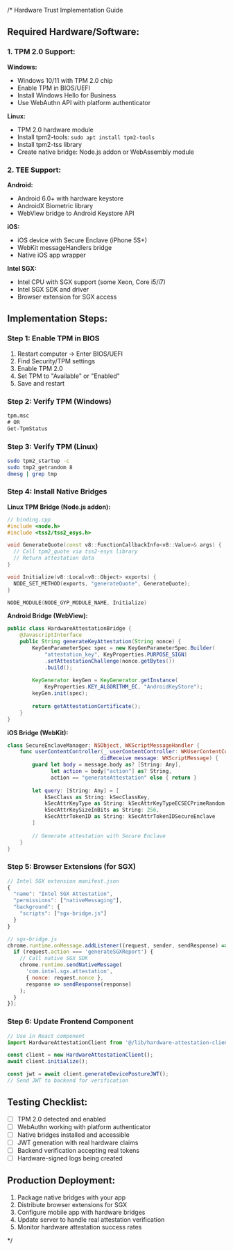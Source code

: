/* 
Hardware Trust Implementation Guide

## Required Hardware/Software:

### 1. TPM 2.0 Support:
**Windows:**
- Windows 10/11 with TPM 2.0 chip
- Enable TPM in BIOS/UEFI
- Install Windows Hello for Business
- Use WebAuthn API with platform authenticator

**Linux:**
- TPM 2.0 hardware module
- Install tpm2-tools: `sudo apt install tpm2-tools`
- Install tpm2-tss library
- Create native bridge: Node.js addon or WebAssembly module

### 2. TEE Support:
**Android:**
- Android 6.0+ with hardware keystore
- AndroidX Biometric library
- WebView bridge to Android Keystore API

**iOS:**
- iOS device with Secure Enclave (iPhone 5S+)
- WebKit messageHandlers bridge
- Native iOS app wrapper

**Intel SGX:**
- Intel CPU with SGX support (some Xeon, Core i5/i7)
- Intel SGX SDK and driver
- Browser extension for SGX access

## Implementation Steps:

### Step 1: Enable TPM in BIOS
1. Restart computer → Enter BIOS/UEFI
2. Find Security/TPM settings
3. Enable TPM 2.0 
4. Set TPM to "Available" or "Enabled"
5. Save and restart

### Step 2: Verify TPM (Windows)
```cmd
tpm.msc
# OR
Get-TpmStatus
```

### Step 3: Verify TPM (Linux)
```bash
sudo tpm2_startup -c
sudo tmp2_getrandom 8
dmesg | grep tmp
```

### Step 4: Install Native Bridges

**Linux TPM Bridge (Node.js addon):**
```cpp
// binding.cpp
#include <node.h>
#include <tss2/tss2_esys.h>

void GenerateQuote(const v8::FunctionCallbackInfo<v8::Value>& args) {
  // Call tpm2_quote via tss2-esys library
  // Return attestation data
}

void Initialize(v8::Local<v8::Object> exports) {
  NODE_SET_METHOD(exports, "generateQuote", GenerateQuote);
}

NODE_MODULE(NODE_GYP_MODULE_NAME, Initialize)
```

**Android Bridge (WebView):**
```java
public class HardwareAttestationBridge {
    @JavascriptInterface
    public String generateKeyAttestation(String nonce) {
        KeyGenParameterSpec spec = new KeyGenParameterSpec.Builder(
            "attestation_key", KeyProperties.PURPOSE_SIGN)
            .setAttestationChallenge(nonce.getBytes())
            .build();
        
        KeyGenerator keyGen = KeyGenerator.getInstance(
            KeyProperties.KEY_ALGORITHM_EC, "AndroidKeyStore");
        keyGen.init(spec);
        
        return getAttestationCertificate();
    }
}
```

**iOS Bridge (WebKit):**
```swift
class SecureEnclaveManager: NSObject, WKScriptMessageHandler {
    func userContentController(_ userContentController: WKUserContentController, 
                              didReceive message: WKScriptMessage) {
        guard let body = message.body as? [String: Any],
              let action = body["action"] as? String,
              action == "generateAttestation" else { return }
        
        let query: [String: Any] = [
            kSecClass as String: kSecClassKey,
            kSecAttrKeyType as String: kSecAttrKeyTypeECSECPrimeRandom,
            kSecAttrKeySizeInBits as String: 256,
            kSecAttrTokenID as String: kSecAttrTokenIDSecureEnclave
        ]
        
        // Generate attestation with Secure Enclave
    }
}
```

### Step 5: Browser Extensions (for SGX)
```javascript
// Intel SGX extension manifest.json
{
  "name": "Intel SGX Attestation",
  "permissions": ["nativeMessaging"],
  "background": {
    "scripts": ["sgx-bridge.js"]
  }
}

// sgx-bridge.js  
chrome.runtime.onMessage.addListener((request, sender, sendResponse) => {
  if (request.action === 'generateSGXReport') {
    // Call native SGX SDK
    chrome.runtime.sendNativeMessage(
      'com.intel.sgx.attestation',
      { nonce: request.nonce },
      response => sendResponse(response)
    );
  }
});
```

### Step 6: Update Frontend Component
```typescript
// Use in React component
import HardwareAttestationClient from '@/lib/hardware-attestation-client';

const client = new HardwareAttestationClient();
await client.initialize();

const jwt = await client.generateDevicePostureJWT();
// Send JWT to backend for verification
```

## Testing Checklist:
- [ ] TPM 2.0 detected and enabled
- [ ] WebAuthn working with platform authenticator  
- [ ] Native bridges installed and accessible
- [ ] JWT generation with real hardware claims
- [ ] Backend verification accepting real tokens
- [ ] Hardware-signed logs being created

## Production Deployment:
1. Package native bridges with your app
2. Distribute browser extensions for SGX
3. Configure mobile app with hardware bridges
4. Update server to handle real attestation verification
5. Monitor hardware attestation success rates

*/